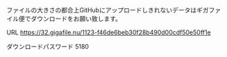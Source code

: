 ファイルの大きさの都合上GitHubにアップロードしきれないデータはギガファイル便でダウンロードをお願い致します。

URL
https://32.gigafile.nu/1123-f46de6beb30f28b490d00cdf50e50ff1e

ダウンロードパスワード 5180
